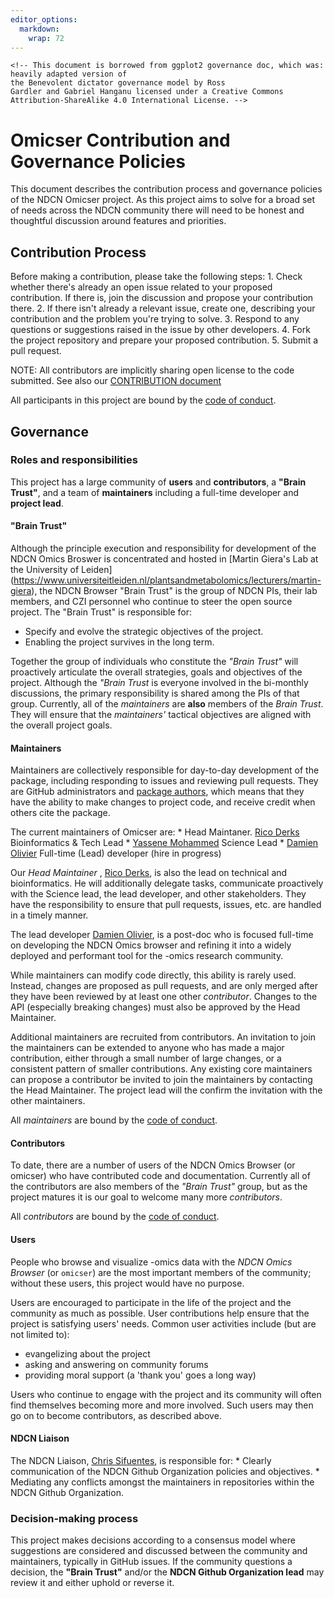 ```yaml
---
editor_options: 
  markdown: 
    wrap: 72
---
```


```{=html}
<!-- This document is borrowed from ggplot2 governance doc, which was:  heavily adapted version of
the Benevolent dictator governance model by Ross
Gardler and Gabriel Hanganu licensed under a Creative Commons
Attribution-ShareAlike 4.0 International License. -->
```
# Omicser Contribution and Governance Policies

This document describes the contribution process and governance policies
of the NDCN Omicser project. As this project aims to solve for a broad
set of needs across the NDCN community there will need to be honest and
thoughtful discussion around features and priorities.

## Contribution Process

Before making a contribution, please take the following steps: 1. Check
whether there's already an open issue related to your proposed
contribution. If there is, join the discussion and propose your
contribution there. 2. If there isn't already a relevant issue, create
one, describing your contribution and the problem you're trying to
solve. 3. Respond to any questions or suggestions raised in the issue by
other developers. 4. Fork the project repository and prepare your
proposed contribution. 5. Submit a pull request.

NOTE: All contributors are implicitly sharing open license to the code
submitted. See also our [CONTRIBUTION
document](https://github.com/ndcn/omicser/blob/main/CONTRIBUTING.md)

All participants in this project are bound by the [code of
conduct](CODE_OF_CONDUCT.md).

## Governance

### Roles and responsibilities

This project has a large community of **users** and **contributors**, a
**"Brain Trust"**, and a team of **maintainers** including a full-time
developer and **project lead**.

#### "Brain Trust"

Although the principle execution and responsibility for development of
the NDCN Omics Broswer is concentrated and hosted in [Martin Giera's Lab
at the University of Leiden]
(https://www.universiteitleiden.nl/plantsandmetabolomics/lecturers/martin-giera),
the NDCN Browser "Brain Trust" is the group of NDCN PIs, their lab
members, and CZI personnel who continue to steer the open source
project. The "Brain Trust" is responsible for:

-   Specify and evolve the strategic objectives of the project.
-   Enabling the project survives in the long term.

Together the group of individuals who constitute the *"Brain Trust"*
will proactively articulate the overall strategies, goals and objectives
of the project. Although the *"Brain Trust* is everyone involved in the
bi-monthly discussions, the primary responsibility is shared among the
PIs of that group. Currently, all of the *maintainers* are **also**
members of the *Brain Trust*. They will ensure that the *maintainers'*
tactical objectives are aligned with the overall project goals.

#### Maintainers

Maintainers are collectively responsible for day-to-day development of
the package, including responding to issues and reviewing pull requests.
They are GitHub administrators and [package
authors](https://github.com/ndcn/omicser/blob/master/DESCRIPTION#L5),
which means that they have the ability to make changes to project code,
and receive credit when others cite the package.

The current maintainers of Omicser are: \* Head Maintaner. [Rico
Derks](https://github.com/ricoderks) Bioinformatics & Tech Lead \*
[Yassene Mohammed](https://github.com/yassene) Science Lead \* [Damien
Olivier](http://github.com/dolivierj) Full-time (Lead) developer (hire
in progress)

Our *Head Maintainer* , [Rico Derks](https://github.com/ricoderks), is
also the lead on technical and bioinformatics. He will additionally
delegate tasks, communicate proactively with the Science lead, the lead
developer, and other stakeholders. They have the responsibility to
ensure that pull requests, issues, etc. are handled in a timely manner.

The lead developer [Damien Olivier](https://github.com/dolivierj), is a
post-doc who is focused full-time on developing the NDCN Omics browser
and refining it into a widely deployed and performant tool for the
-omics research community.

While maintainers can modify code directly, this ability is rarely used.
Instead, changes are proposed as pull requests, and are only merged
after they have been reviewed by at least one other *contributor*.
Changes to the API (especially breaking changes) must also be approved
by the Head Maintainer.

Additional maintainers are recruited from contributors. An invitation to
join the maintainers can be extended to anyone who has made a major
contribution, either through a small number of large changes, or a
consistent pattern of smaller contributions. Any existing core
maintainers can propose a contributor be invited to join the maintainers
by contacting the Head Maintainer. The project lead will the confirm the
invitation with the other maintainers.

All *maintainers* are bound by the [code of
conduct](CODE_OF_CONDUCT.md).

#### Contributors

To date, there are a number of users of the NDCN Omics Browser (or
omicser) who have contributed code and documentation. Currently all of
the contributors are also members of the *"Brain Trust"* group, but as
the project matures it is our goal to welcome many more *contributors*.

All *contributors* are bound by the [code of
conduct](CODE_OF_CONDUCT.md).

<!-- More details can be found in the [maintainers guidelines](MAINTAINER_GUIDELINES.md).-->

#### Users

People who browse and visualize -omics data with the *NDCN Omics
Browser* (or `omicser`) are the most important members of the community;
without these users, this project would have no purpose.

Users are encouraged to participate in the life of the project and the
community as much as possible. User contributions help ensure that the
project is satisfying users' needs. Common user activities include (but
are not limited to):

-   evangelizing about the project
-   asking and answering on community forums
-   providing moral support (a 'thank you' goes a long way)

Users who continue to engage with the project and its community will
often find themselves becoming more and more involved. Such users may
then go on to become contributors, as described above.

#### NDCN Liaison

The NDCN Liaison, [Chris Sifuentes](https://github.com/cjsifuen), is
responsible for: \* Clearly communication of the NDCN Github
Organization policies and objectives. \* Mediating any conflicts amongst
the maintainers in repositories within the NDCN Github Organization.

### Decision-making process

This project makes decisions according to a consensus model where
suggestions are considered and discussed between the community and
maintainers, typically in GitHub issues. If the community questions a
decision, the **"Brain Trust"** and/or the **NDCN Github Organization
lead** may review it and either uphold or reverse it.
